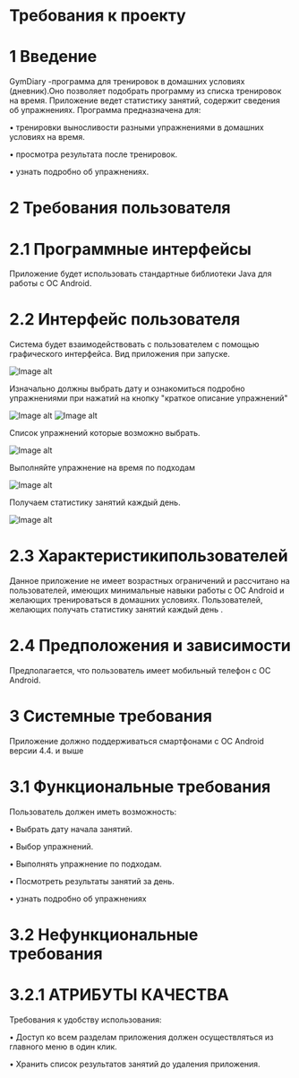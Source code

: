 # Требования к проекту
# 1 Введение
GymDiary -программа для тренировок в домашних условиях (дневник).Оно позволяет подобрать программу из списка тренировок на время. Приложение ведет статистику занятий, содержит сведения об упражнениях. Программа предназначена для:

• тренировки выносливости разными упражнениями в домашних условиях на время.

• просмотра результата после тренировок.

• узнать подробно об упражнениях.

# 2 Требования пользователя
# 2.1 Программные интерфейсы
Приложение будет использовать стандартные библиотеки Java для работы с ОС Android.
# 2.2 Интерфейс пользователя
Система будет взаимодействовать с пользователем с помощью графического интерфейса. 
Вид приложения при запуске.

 ![Image alt](https://github.com/SexyalGUN/Gym-Diary/blob/master/1.png)


Изначально должны выбрать дату и ознакомиться подробно упражнениями при нажатий на кнопку "краткое описание упражнений"

  ![Image alt](https://github.com/SexyalGUN/Gym-Diary/blob/master/2.png)
 ![Image alt](https://github.com/SexyalGUN/Gym-Diary/blob/master/3.png)
 
Список упражнений которые возможно выбрать.

![Image alt](https://github.com/SexyalGUN/Gym-Diary/blob/master/4.png)

 Выполняйте упражнение на время по подходам
 
 ![Image alt](https://github.com/SexyalGUN/Gym-Diary/blob/master/5.png)

Получаем статистику занятий каждый день.

![Image alt](https://github.com/SexyalGUN/Gym-Diary/blob/master/6.png)
 
# 2.3 Характеристикипользователей
Данное приложение не имеет возрастных ограничений и рассчитано на пользователей, имеющих минимальные навыки работы с ОС Android и желающих тренироваться в домашних условиях. Пользователей, желающих получать статистику занятий каждый день .
# 2.4 Предположения и зависимости
Предполагается, что пользователь имеет мобильный телефон с ОС Android.
# 3 Системные требования
Приложение должно поддерживаться смартфонами с ОС Android версии 4.4. и выше
# 3.1 Функциональные требования
Пользователь должен иметь возможность:

• Выбрать дату начала занятий.

• Выбор упражнений.

• Выполнять упражнение по подходам.

• Посмотреть результаты занятий за день.

• узнать подробно об упражнениях

# 3.2 Нефункциональные требования
# 3.2.1 АТРИБУТЫ КАЧЕСТВА
Требования к удобству использования:

• Доступ ко всем разделам приложения должен осуществляться из главного меню в один клик.

• Хранить список результатов занятий до удаления приложения.

